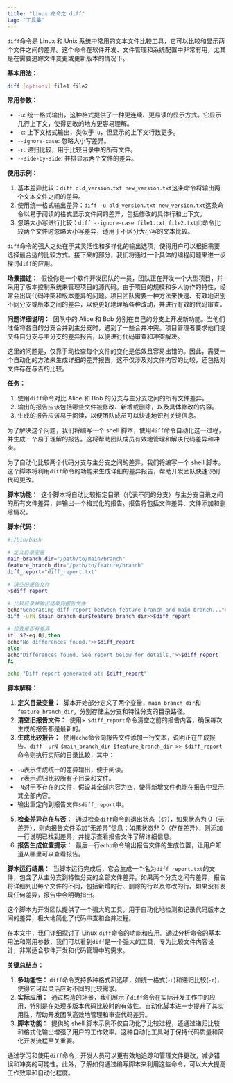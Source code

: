 ```yaml
---
title: "linux 命令之 diff"
tag: "工具集"
---
```


`diff`命令是 Linux 和 Unix 系统中常用的文本文件比较工具，它可以比较和显示两个文件之间的差异。这个命令在软件开发、文件管理和系统配置中非常有用，尤其是在需要追踪文件变更或更新版本的情况下。

**基本用法：**

```sh
diff [options] file1 file2
```

**常用参数：**

- `-u`: 统一格式输出，这种格式提供了一种更连续、更易读的显示方式。它显示几行上下文，使得更改的地方更容易理解。
- `-c`: 上下文格式输出，类似于`-u`，但显示的上下文行数更多。
- `--ignore-case`: 忽略大小写差异。
- `-r`: 递归比较，用于比较目录中的所有文件。
- `--side-by-side`: 并排显示两个文件的差异。

**使用示例：**

1. 基本差异比较：`diff old_version.txt new_version.txt`这条命令将输出两个文本文件之间的差异。
2. 使用统一格式输出差异：`diff -u old_version.txt new_version.txt`这条命令以易于阅读的格式显示文件间的差异，包括修改的具体行和上下文。
3. 忽略大小写进行比较：`diff --ignore-case file1.txt file2.txt`此命令比较两个文件时忽略大小写差异，适用于不区分大小写的文本比较。

`diff`命令的强大之处在于其灵活性和多样化的输出选项，使得用户可以根据需要选择最合适的比较方式。接下来的部分，我们将通过一个具体的编程问题来进一步探讨`diff`的应用。

**场景描述：**  假设你是一个软件开发团队的一员，团队正在开发一个大型项目，并采用了版本控制系统来管理项目的源代码。由于项目的规模和多人协作的特性，经常会出现代码冲突和版本差异的问题。项目团队需要一种方法来快速、有效地识别不同分支或版本之间的差异，以便更好地理解各种改动，并进行有效的代码审查。

**问题详细说明：**  团队中的 Alice 和 Bob 分别在自己的分支上开发新功能。当他们准备将各自的分支合并到主分支时，遇到了一些合并冲突。项目管理者要求他们提交各自分支与主分支的差异报告，以便进行代码审查和冲突解决。

这里的问题是，仅靠手动检查每个文件的变化是低效且容易出错的。因此，需要一个自动化的方法来生成详细的差异报告，这不仅涉及对文件内容的比较，还包括对文件存在与否的比较。

**任务：**

1. 使用`diff`命令对比 Alice 和 Bob 的分支与主分支之间的所有文件差异。
2. 输出的报告应该包括哪些文件被修改、新增或删除，以及具体修改的内容。
3. 生成的报告应该易于阅读，以便团队成员可以快速地识别关键信息。

为了解决这个问题，我们将编写一个 shell 脚本，使用`diff`命令自动化这一过程，并生成一个易于理解的报告。这将帮助团队成员有效地管理和解决代码差异和冲突。

为了自动化比较两个代码分支与主分支之间的差异，我们将编写一个 shell 脚本。这个脚本将利用`diff`命令的功能来生成详细的差异报告，帮助开发团队快速识别代码更改。

**脚本功能：**  这个脚本将自动比较指定目录（代表不同的分支）与主分支目录之间的所有文件差异，并输出一个格式化的报告。报告将包括文件差异、文件添加和删除情况。

**脚本代码：**

```bash
#!/bin/bash

# 定义目录变量
main_branch_dir="/path/to/main/branch"
feature_branch_dir="/path/to/feature/branch"
diff_report="diff_report.txt"

# 清空旧报告文件
>$diff_report

# 比较目录并输出结果到报告文件
echo"Generating diff report between feature branch and main branch...">>$diff_report
diff -urN $main_branch_dir$feature_branch_dir>>$diff_report

# 检查是否有差异
if[ $?-eq 0];then
echo"No differences found.">>$diff_report
else
echo"Differences found. See report below for details.">>$diff_report
fi

echo "Diff report generated at: $diff_report"
```

**脚本解释：**

1. **定义目录变量：**  脚本开始部分定义了两个变量，`main_branch_dir`和`feature_branch_dir`，分别存储主分支和特性分支的目录路径。
2. **清空旧报告文件：**  使用`> $diff_report`命令清空之前的报告内容，确保每次生成的报告都是最新的。
3. **生成比较报告：**  使用`echo`命令向报告文件添加一行文本，说明正在生成报告。`diff -urN $main_branch_dir $feature_branch_dir >> $diff_report`命令则执行实际的目录比较，其中：

- `-u`表示生成统一的差异输出，便于阅读。
- `-r`表示递归比较所有子目录和文件。
- `-N`对于不存在的文件，假设其全部内容为空，使得新增文件也能在报告中显示其全部内容。
- 输出重定向到报告文件`$diff_report`中。

5. **检查差异存在与否：**  通过检查`diff`命令的退出状态（`$?`），如果状态为 0（无差异），则向报告文件添加“无差异”信息；如果状态非 0（存在差异），则添加一行说明已找到差异，并提示查看报告文件了解详细信息。
6. **报告生成位置提示：**  最后一行`echo`命令输出报告文件的生成位置，让用户知道从哪里可以查看报告。

**脚本运行结果：**  当脚本运行完成后，它会生成一个名为`diff_report.txt`的文件，包含了从主分支到特性分支的全部文件差异。如果两个分支之间有差异，报告将详细列出每个文件的不同，包括新增的行、删除的行以及修改的行。如果没有发现任何差异，报告中会明确指出。

这个脚本为开发团队提供了一个强大的工具，用于自动化地检测和记录代码版本之间的差异，极大地简化了代码审查和合并过程。

在本文中，我们详细探讨了 Linux `diff`命令的功能和应用。通过分析命令的基本用法和常用参数，我们可以看到`diff`是一个强大的工具，专为比较文件内容设计，非常适合软件开发和代码管理中的需求。

**关键总结点：**

1. **多功能性：** `diff`命令支持多种格式和选项，如统一格式(`-u`)和递归比较(`-r`)，使得它可以灵活应对不同的比较需求。
2. **实际应用：**  通过构造的场景，我们展示了`diff`命令在实际开发工作中的应用，特别是在处理多版本代码比较时的有效性。自动化脚本进一步提升了其实用性，帮助开发团队高效地管理和审查代码差异。
3. **脚本功能：**  提供的 shell 脚本示例不仅自动化了比较过程，还通过递归比较和格式化输出增强了用户的工作效率。这种自动化工具对于保持代码质量和简化开发流程至关重要。

通过学习和使用`diff`命令，开发人员可以更有效地追踪和管理文件更改，减少错误和冲突的可能性。此外，了解如何通过编写脚本来利用这些命令，可以大大提高工作效率和自动化程度。
